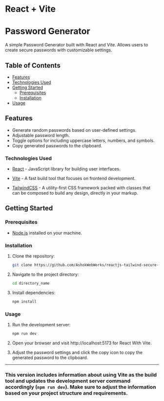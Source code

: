 # React + Vite

# Password Generator

A simple Password Generator built with React and Vite. Allows users to create secure passwords with customizable settings.

## Table of Contents

- [Features](#features)
- [Technologies Used](#technologies-used)
- [Getting Started](#getting-started)
  - [Prerequisites](#prerequisites)
  - [Installation](#installation)
- [Usage](#usage)



## Features

- Generate random passwords based on user-defined settings.
- Adjustable password length.
- Toggle options for including uppercase letters, numbers, and symbols.
- Copy generated passwords to the clipboard.

### Technologies Used

- [React](https://react.dev/) - JavaScript library for building user interfaces.

- [Vite](https://vitejs.dev/) - A fast build tool that focuses on frontend development.

- [TailwindCSS](https://tailwindcss.com/) - A utility-first CSS framework packed with classes that can be composed to build any design, directly in your markup.

## Getting Started

### Prerequisites

- [Node.js](https://nodejs.org/) installed on your machine.

### Installation

1. Clone the repository:

   ```bash
   git clone https://github.com/AshokWebWorks/reactjs-tailwind-secure-password-generator.git
   ```
2. Navigate to the project directory:
   ```bash
   cd directory_name
   ```
3. Install dependencies:
   ```bash
   npm install
   ```
### Usage
1. Run the development server:
   ```bash
   npm run dev
   ```
2. Open your browser and visit http://localhost:5173 for React With Vite.

3. Adjust the password settings and click the copy icon to copy the generated password to the clipboard.

<hr/>

### This version includes information about using Vite as the build tool and updates the development server command accordingly (`npm run dev`). Make sure to adjust the information based on your project structure and requirements.
